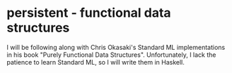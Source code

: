 # persistent - functional data structures

I will be following along with Chris Okasaki's Standard ML implementations in his book "Purely Functional Data Structures". Unfortunately, I lack the patience to learn Standard ML, so I will write them in Haskell.
